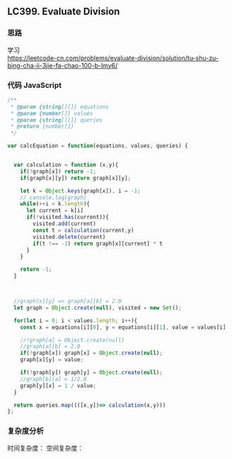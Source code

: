 ## LC399. Evaluate Division

### 思路

学习  
https://leetcode-cn.com/problems/evaluate-division/solution/tu-shu-zu-bing-cha-ji-3jie-fa-chao-100-b-lmy6/

### 代码 JavaScript

```JavaScript
/**
 * @param {string[][]} equations
 * @param {number[]} values
 * @param {string[][]} queries
 * @return {number[]}
 */

var calcEquation = function(equations, values, queries) {


  var calculation = function (x,y){
    if(!graph[x]) return -1;
    if(graph[x][y]) return graph[x][y];

    let k = Object.keys(graph[x]), i = -1;
    // console.log(graph)
    while(++i < k.length){
      let current = k[i]
      if(!visited.has(current)){
        visited.add(current)
        const t = calculation(current,y)
        visited.delete(current)
        if(t !== -1) return graph[x][current] * t
      }
    }

    return -1;
  }



  //graph[x][y] => graph[a][b] = 2.0
  let graph = Object.create(null), visited = new Set();

  for(let i = 0; i < values.length; i++){
    const x = equations[i][0], y = equations[i][1], value = values[i]

    //!graph[a] = Object.create(null)
    //graph[a][b] = 2.0
    if(!graph[x]) graph[x] = Object.create(null);
    graph[x][y] = value;

    if(!graph[y]) graph[y] = Object.create(null);
    //graph[b][a] = 1/2.0
    graph[y][x] = 1 / value;
  }

  return queries.map((([x,y])=> calculation(x,y)))
};

```

### 复杂度分析

时间复杂度：
空间复杂度：
